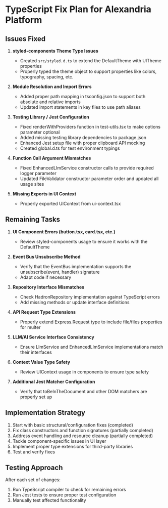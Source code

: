 # TypeScript Fix Plan for Alexandria Platform

## Issues Fixed

1. **styled-components Theme Type Issues**
   - Created `src/styled.d.ts` to extend the DefaultTheme with UITheme properties
   - Properly typed the theme object to support properties like colors, typography, spacing, etc.

2. **Module Resolution and Import Errors**
   - Added proper path mapping in tsconfig.json to support both absolute and relative imports
   - Updated import statements in key files to use path aliases

3. **Testing Library / Jest Configuration**
   - Fixed renderWithProviders function in test-utils.tsx to make options parameter optional
   - Added missing testing library dependencies to package.json
   - Enhanced Jest setup file with proper clipboard API mocking
   - Created global.d.ts for test environment typings 

4. **Function Call Argument Mismatches**
   - Fixed EnhancedLlmService constructor calls to provide required logger parameter
   - Updated FileValidator constructor parameter order and updated all usage sites

5. **Missing Exports in UI Context**
   - Properly exported UIContext from ui-context.tsx

## Remaining Tasks

1. **UI Component Errors (button.tsx, card.tsx, etc.)**
   - Review styled-components usage to ensure it works with the DefaultTheme

2. **Event Bus Unsubscribe Method**
   - Verify that the EventBus implementation supports the unsubscribe(event, handler) signature
   - Adapt code if necessary

3. **Repository Interface Mismatches**
   - Check HadronRepository implementation against TypeScript errors
   - Add missing methods or update interface definitions

4. **API Request Type Extensions**
   - Properly extend Express.Request type to include file/files properties for multer

5. **LLM/AI Service Interface Consistency**
   - Ensure LlmService and EnhancedLlmService implementations match their interfaces

6. **Context Value Type Safety**
   - Review UIContext usage in components to ensure type safety

7. **Additional Jest Matcher Configuration**
   - Verify that toBeInTheDocument and other DOM matchers are properly set up

## Implementation Strategy

1. Start with basic structural/configuration fixes (completed)
2. Fix class constructors and function signatures (partially completed)
3. Address event handling and resource cleanup (partially completed)
4. Tackle component-specific issues in UI layer
5. Implement proper type extensions for third-party libraries
6. Test and verify fixes

## Testing Approach

After each set of changes:
1. Run TypeScript compiler to check for remaining errors
2. Run Jest tests to ensure proper test configuration
3. Manually test affected functionality